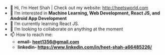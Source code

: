 - 👋 Hi, I’m Heet Shah | Check out my website: http://heetsworld.com
- 👀 I’m interested in **Machine Learning, Web Development, React JS, and Android App Development**
- 🌱 I’m currently learning React JS.
- 🤝 I’m looking to collaborate on anything at the moment
- 📫 How to reach me: 
  -  **email- heet1356@gmail.com**
  -  **linkedin- https://www.linkedin.com/in/heet-shah-a66485226/**
  

<!---
hxxtsxxh/hxxtsxxh is a ✨ special ✨ repository because its `README.md` (this file) appears on your GitHub profile.
You can click the Preview link to take a look at your changes.
--->
